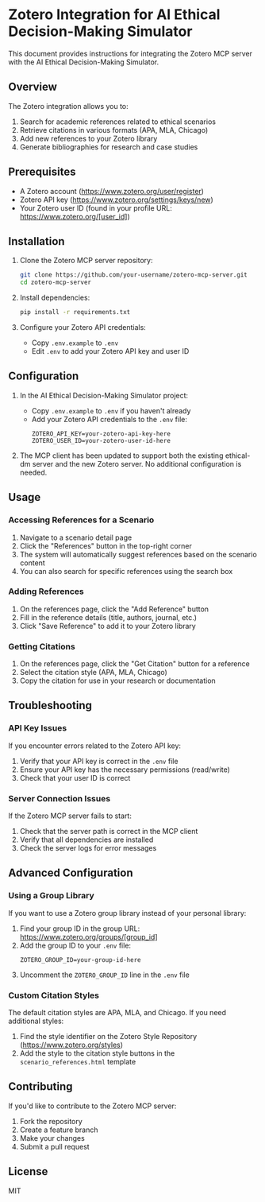 # Zotero Integration for AI Ethical Decision-Making Simulator

This document provides instructions for integrating the Zotero MCP server with the AI Ethical Decision-Making Simulator.

## Overview

The Zotero integration allows you to:

1. Search for academic references related to ethical scenarios
2. Retrieve citations in various formats (APA, MLA, Chicago)
3. Add new references to your Zotero library
4. Generate bibliographies for research and case studies

## Prerequisites

- A Zotero account (https://www.zotero.org/user/register)
- Zotero API key (https://www.zotero.org/settings/keys/new)
- Your Zotero user ID (found in your profile URL: https://www.zotero.org/[user_id])

## Installation

1. Clone the Zotero MCP server repository:
   ```bash
   git clone https://github.com/your-username/zotero-mcp-server.git
   cd zotero-mcp-server
   ```

2. Install dependencies:
   ```bash
   pip install -r requirements.txt
   ```

3. Configure your Zotero API credentials:
   - Copy `.env.example` to `.env`
   - Edit `.env` to add your Zotero API key and user ID

## Configuration

1. In the AI Ethical Decision-Making Simulator project:
   - Copy `.env.example` to `.env` if you haven't already
   - Add your Zotero API credentials to the `.env` file:
     ```
     ZOTERO_API_KEY=your-zotero-api-key-here
     ZOTERO_USER_ID=your-zotero-user-id-here
     ```

2. The MCP client has been updated to support both the existing ethical-dm server and the new Zotero server. No additional configuration is needed.

## Usage

### Accessing References for a Scenario

1. Navigate to a scenario detail page
2. Click the "References" button in the top-right corner
3. The system will automatically suggest references based on the scenario content
4. You can also search for specific references using the search box

### Adding References

1. On the references page, click the "Add Reference" button
2. Fill in the reference details (title, authors, journal, etc.)
3. Click "Save Reference" to add it to your Zotero library

### Getting Citations

1. On the references page, click the "Get Citation" button for a reference
2. Select the citation style (APA, MLA, Chicago)
3. Copy the citation for use in your research or documentation

## Troubleshooting

### API Key Issues

If you encounter errors related to the Zotero API key:

1. Verify that your API key is correct in the `.env` file
2. Ensure your API key has the necessary permissions (read/write)
3. Check that your user ID is correct

### Server Connection Issues

If the Zotero MCP server fails to start:

1. Check that the server path is correct in the MCP client
2. Verify that all dependencies are installed
3. Check the server logs for error messages

## Advanced Configuration

### Using a Group Library

If you want to use a Zotero group library instead of your personal library:

1. Find your group ID in the group URL: https://www.zotero.org/groups/[group_id]
2. Add the group ID to your `.env` file:
   ```
   ZOTERO_GROUP_ID=your-group-id-here
   ```
3. Uncomment the `ZOTERO_GROUP_ID` line in the `.env` file

### Custom Citation Styles

The default citation styles are APA, MLA, and Chicago. If you need additional styles:

1. Find the style identifier on the Zotero Style Repository (https://www.zotero.org/styles)
2. Add the style to the citation style buttons in the `scenario_references.html` template

## Contributing

If you'd like to contribute to the Zotero MCP server:

1. Fork the repository
2. Create a feature branch
3. Make your changes
4. Submit a pull request

## License

MIT
